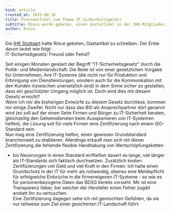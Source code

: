 ```yaml
---
kind: article
created_at: 2015-08-18
title: Presseartikel zum Thema IT-Sicherheitsgesetz
subtitle: Rince wurde gebeten, einen Gastartikel in der IHK-Mitgliederzeitschrift zu schreiben
author: Rince
---
```

Die [IHK Stuttgart](https://www.stuttgart.ihk24.de/) hatte Rince
gebeten, Gastartikel zu schreiben. Der Erste davon lautet wie folgt:
<br>
IT-Sicherheitgesetz: Freund oder Feind?<p>
Seit einigen Monaten geistert der Begriff "IT-Sicherheitsgesetz" durch
die Poltik- und Medienlandschaft. Die Rede ist von einer gesetzlichen
Vorgabe für Unternehmen, ihre IT-Systeme (die nicht nur für Produktion
und Erbringung von Dienstleistungen, sondern auch für die Kommunikation
mit den Kunden inzwischen unersetzlich sind) in dem Sinne sicher zu
gestalten, dass ein geschützter Umgang möglich ist. Doch wird dies mit
diesem Gesetz erreicht?<br>
Wenn ich mir die bisherigen Entwürfe zu diesem Gesetz durchlese, kommen
mir einige Zweifel. Nicht nur dass das BSI als Ansprechpartner dort
genannt wird (es soll auf der einen Seite Firmen und Bürger zu
IT-Sicherheit beraten, gleichzeitig den Geheimdiensten beim
Ausspionieren von IT-Systemen helfen), die Lösung soll für viele Firmen
eine Zertifizierung nach einem ISO-Standard sein.<br>
Nun mag eine Zertifizierung helfen, einen gewissen Grundstandard
branchenweit zu etablieren. Allerdings erkauft man sich mit dieser
Zertifizierung die fehlende flexible Handhabung von Wertschöpfungsketten
- bis Neuerungen in einen Standard einfließen dauert es lange, viel
länger als IT-Standards sich faktisch durchsetzen. Zusätzlich kosten
Zertifizierungen viel Geld und viel Kraft in den Firmen.
Ich halte einen Grundschutz in der IT für mehr als notwendig, ebenso
eine Meldepflicht für erfolgreiche Einbrüche in die firmeneigenen
IT-Systeme - so wie es für personenbezogene Daten das BDSG bereits
vorsieht. Mir ist eine Transparenz lieber, bei welcher der Hersteller
einen Fehler zugibt anstatt ihn zu vertuschen.<br>
Eine Zertifizierung dagegen sehe ich mit gemischten Gefühlen, da sie nur
teilweise zum Ziel einer gesicherten IT-Landschaft führt.
<!--break-->
